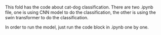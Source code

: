 This fold has the code about cat-dog classification. There are two .ipynb file, one is using CNN model to do the classification,
the other is using the swin transformer to do the classification. 

In order to run the model, just run the code block in .ipynb one by one. 

